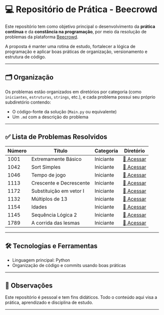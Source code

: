 # 💻 Repositório de Prática - Beecrowd

Este repositório tem como objetivo principal o desenvolvimento da **prática contínua** e da **constância na programação**, por meio da resolução de problemas da plataforma [Beecrowd](https://www.beecrowd.com.br/).

A proposta é manter uma rotina de estudo, fortalecer a lógica de programação e aplicar boas práticas de organização, versionamento e estrutura de código.

---

## 🗂️ Organização

Os problemas estão organizados em diretórios por categoria (como `iniciantes`, `estruturas`, `strings`, etc.), e cada problema possui seu próprio subdiretório contendo:

- O código-fonte da solução (`Main.py` ou equivalente)
- Um `.md` com a descrição do problema

---

## ✅ Lista de Problemas Resolvidos

| Número | Título                  | Categoria | Diretório                                |
| ------ | ----------------------- | --------- | ---------------------------------------- |
| 1001   | Extremamente Básico     | Iniciante | [🔗 Acessar](problemas/iniciantes/1001/) |
| 1042   | Sort Simples            | Iniciante | [🔗 Acessar](problemas/iniciantes/1042/) |
| 1046   | Tempo de jogo           | Iniciante | [🔗 Acessar](problemas/iniciantes/1046/) |
| 1113   | Crescente e Decrescente | Iniciante | [🔗 Acessar](problemas/iniciantes/1113/) |
| 1172   | Substituição em vetor I | Iniciante | [🔗 Acessar](problemas/iniciantes/1172/) |
| 1132   | Múltiplos de 13         | Iniciante | [🔗 Acessar](problemas/iniciantes/1132/) |
| 1154   | Idades                  | Iniciante | [🔗 Acessar](problemas/iniciantes/1154/) |
| 1145   | Sequência Lógica 2      | Iniciante | [🔗 Acessar](problemas/iniciantes/1145/) |
| 1789   | A corrida das lesmas    | Iniciante | [🔗 Acessar](problemas/iniciantes/1789/) |

<!-- Adicione mais linhas conforme for resolvendo -->

---

## 🛠️ Tecnologias e Ferramentas

- Linguagem principal: Python
- Organização de código e commits usando boas práticas

---

## 📌 Observações

Este repositório é pessoal e tem fins didáticos. Todo o conteúdo aqui visa a prática, aprendizado e disciplina de estudo.

---
